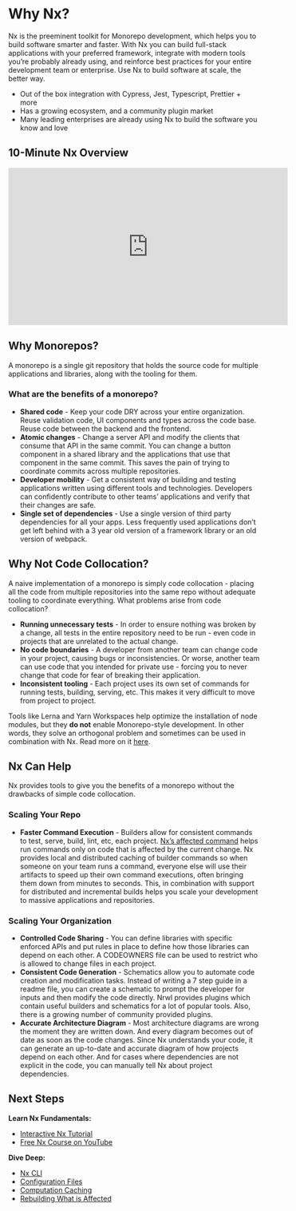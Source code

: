 # Why Nx?

Nx is the preeminent toolkit for Monorepo development, which helps you to build software smarter and faster. With Nx you can build full-stack applications with your preferred framework, integrate with modern tools you’re probably already using, and reinforce best practices for your entire development team or enterprise. Use Nx to build software at scale, the better way.

- Out of the box integration with Cypress, Jest, Typescript, Prettier + more
- Has a growing ecosystem, and a community plugin market
- Many leading enterprises are already using Nx to build the software you know and love

## 10-Minute Nx Overview

<iframe width="560" height="315" src="https://www.youtube.com/embed/E188J7E_MDU" frameborder="0" allow="accelerometer; autoplay; encrypted-media; gyroscope; picture-in-picture" allowfullscreen></iframe>

## Why Monorepos?

A monorepo is a single git repository that holds the source code for multiple applications and libraries, along with the tooling for them.

### What are the benefits of a monorepo?

- **Shared code** - Keep your code DRY across your entire organization. Reuse validation code, UI components and types across the code base. Reuse code between the backend and the frontend.
- **Atomic changes** - Change a server API and modify the clients that consume that API in the same commit. You can change a button component in a shared library and the applications that use that component in the same commit. This saves the pain of trying to coordinate commits across multiple repositories.
- **Developer mobility** - Get a consistent way of building and testing applications written using different tools and technologies. Developers can confidently contribute to other teams’ applications and verify that their changes are safe.
- **Single set of dependencies** - Use a single version of third party dependencies for all your apps. Less frequently used applications don’t get left behind with a 3 year old version of a framework library or an old version of webpack.

## Why Not Code Collocation?

A naive implementation of a monorepo is simply code collocation - placing all the code from multiple repositories into the same repo without adequate tooling to coordinate everything. What problems arise from code collocation?

- **Running unnecessary tests** - In order to ensure nothing was broken by a change, all tests in the entire repository need to be run - even code in projects that are unrelated to the actual change.
- **No code boundaries** - A developer from another team can change code in your project, causing bugs or inconsistencies. Or worse, another team can use code that you intended for private use - forcing you to never change that code for fear of breaking their application.
- **Inconsistent tooling** - Each project uses its own set of commands for running tests, building, serving, etc. This makes it very difficult to move from project to project.

Tools like Lerna and Yarn Workspaces help optimize the installation of node modules, but they **do not** enable Monorepo-style development. In other words, they solve an orthogonal problem and sometimes can be used in combination with Nx. Read more on it [here](https://blog.nrwl.io/why-you-should-switch-from-lerna-to-nx-463bcaf6821).

## Nx Can Help

Nx provides tools to give you the benefits of a monorepo without the drawbacks of simple code collocation.

### Scaling Your Repo

- **Faster Command Execution** - Builders allow for consistent commands to test, serve, build, lint, etc, each project. [Nx’s affected command]() helps run commands only on code that is affected by the current change. Nx provides local and distributed caching of builder commands so when someone on your team runs a command, everyone else will use their artifacts to speed up their own command executions, often bringing them down from minutes to seconds. This, in combination with support for distributed and incremental builds helps you scale your development to massive applications and repositories.

### Scaling Your Organization

- **Controlled Code Sharing** - You can define libraries with specific enforced APIs and put rules in place to define how those libraries can depend on each other. A CODEOWNERS file can be used to restrict who is allowed to change files in each project.
- **Consistent Code Generation** - Schematics allow you to automate code creation and modification tasks. Instead of writing a 7 step guide in a readme file, you can create a schematic to prompt the developer for inputs and then modify the code directly. Nrwl provides plugins which contain useful builders and schematics for a lot of popular tools. Also, there is a growing number of community provided plugins.
- **Accurate Architecture Diagram** - Most architecture diagrams are wrong the moment they are written down. And every diagram becomes out of date as soon as the code changes. Since Nx understands your code, it can generate an up-to-date and accurate diagram of how projects depend on each other. And for cases where dependencies are not explicit in the code, you can manually tell Nx about project dependencies.

## Next Steps

**Learn Nx Fundamentals:**

- [Interactive Nx Tutorial](/{{framework}}/tutorial/01-create-application)
- [Free Nx Course on YouTube](https://www.youtube.com/watch?time_continue=49&v=2mYLe9Kp9VM&feature=emb_logo)

**Dive Deep:**

- [Nx CLI](/{{framework}}/cli/overview)
- [Configuration Files](/{{framework}}/guides/configuration)
- [Computation Caching](/{{framework}}/workspace/computation-caching)
- [Rebuilding What is Affected](/{{framework}}/guides/ci/monorepo-affected)
